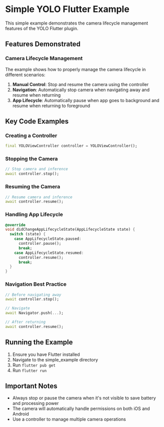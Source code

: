 # Simple YOLO Flutter Example

This simple example demonstrates the camera lifecycle management features of the YOLO Flutter plugin.

## Features Demonstrated

### Camera Lifecycle Management

The example shows how to properly manage the camera lifecycle in different scenarios:

1. **Manual Control**: Stop and resume the camera using the controller
2. **Navigation**: Automatically stop camera when navigating away and resume when returning
3. **App Lifecycle**: Automatically pause when app goes to background and resume when returning to foreground

## Key Code Examples

### Creating a Controller

```dart
final YOLOViewController controller = YOLOViewController();
```

### Stopping the Camera

```dart
// Stop camera and inference
await controller.stop();
```

### Resuming the Camera

```dart
// Resume camera and inference
await controller.resume();
```

### Handling App Lifecycle

```dart
@override
void didChangeAppLifecycleState(AppLifecycleState state) {
  switch (state) {
    case AppLifecycleState.paused:
      controller.pause();
      break;
    case AppLifecycleState.resumed:
      controller.resume();
      break;
  }
}
```

### Navigation Best Practice

```dart
// Before navigating away
await controller.stop();

// Navigate
await Navigator.push(...);

// After returning
await controller.resume();
```

## Running the Example

1. Ensure you have Flutter installed
2. Navigate to the simple_example directory
3. Run `flutter pub get`
4. Run `flutter run`

## Important Notes

- Always stop or pause the camera when it's not visible to save battery and processing power
- The camera will automatically handle permissions on both iOS and Android
- Use a controller to manage multiple camera operations